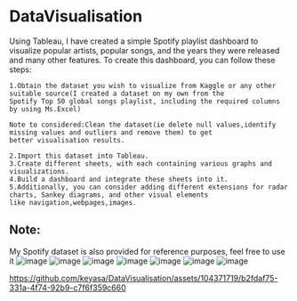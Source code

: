 # DataVisualisation
Using Tableau, I have created a simple Spotify playlist dashboard to visualize popular artists, popular songs, and the years they were released and many other features. To create this dashboard, you can follow these steps:

    1.Obtain the dataset you wish to visualize from Kaggle or any other suitable source(I created a dataset on my own from the 
    Spotify Top 50 global songs playlist, including the required columns by using Ms.Excel)
    
    Note to considered:Clean the dataset(ie delete null values,identify missing values and outliers and remove them) to get 
    better visualisation results.
    
    2.Import this dataset into Tableau.
    3.Create different sheets, with each containing various graphs and visualizations.
    4.Build a dashboard and integrate these sheets into it.
    5.Additionally, you can consider adding different extensions for radar charts, Sankey diagrams, and other visual elements 
    like navigation,webpages,images.

Note:
----
My Spotify dataset is also provided for reference purposes, feel free to use it
![image](https://github.com/keyasa/DataVisualisation/assets/104371719/0ff9d274-b45e-4a0f-b7d9-2ee368c807fd)
![image](https://github.com/keyasa/DataVisualisation/assets/104371719/d82a548d-6951-43c9-8f59-de9fed83b19b)
![image](https://github.com/keyasa/DataVisualisation/assets/104371719/8fa434e0-2b68-4000-8ecc-03eed68dd54e)
![image](https://github.com/keyasa/DataVisualisation/assets/104371719/1d13a9d8-ca01-4658-86a5-1441283f1c74)
![image](https://github.com/keyasa/DataVisualisation/assets/104371719/eef01a96-a594-4cff-996f-636d2b904ad1)
![image](https://github.com/keyasa/DataVisualisation/assets/104371719/4b953ba6-a42e-497c-b463-2933bb8edff6)
![image](https://github.com/keyasa/DataVisualisation/assets/104371719/b258d693-c458-438b-a49c-d8c0947ea764)

https://github.com/keyasa/DataVisualisation/assets/104371719/b2fdaf75-331a-4f74-92b9-c7f6f359c660
